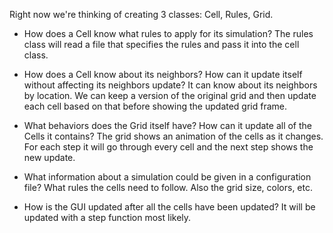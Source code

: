 Right now we're thinking of creating 3 classes: Cell, Rules, Grid.

* How does a Cell know what rules to apply for its simulation?
The rules class will read a file that specifies the rules and pass it into the cell class.

* How does a Cell know about its neighbors? How can it update itself without affecting its neighbors update?
It can know about its neighbors by location. We can keep a version of the original grid and then update each cell based on that before showing the updated grid frame.

* What behaviors does the Grid itself have? How can it update all of the Cells it contains?
The grid shows an animation of the cells as it changes. For each step it will go through every cell and the next step shows the new update.

* What information about a simulation could be given in a configuration file?
What rules the cells need to follow. Also the grid size, colors, etc.

* How is the GUI updated after all the cells have been updated?
It will be updated with a step function most likely.


